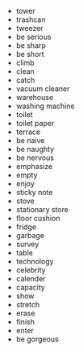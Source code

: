 - tower
- trashcan
- tweezer
- be serious
- be sharp
- be short
- climb
- clean
- catch
- vacuum cleaner
- warehouse
- washing machine
- toilet
- toilet paper
- terrace
- be naive
- be naughty
- be nervous
- emphasize
- empty
- enjoy
- sticky note
- stove
- stationary store
- floor cushion
- fridge
- garbage
- survey
- table
- technology
- celebrity
- calender
- capacity
- show
- stretch
- erase
- finish
- enter
- be gorgeous
